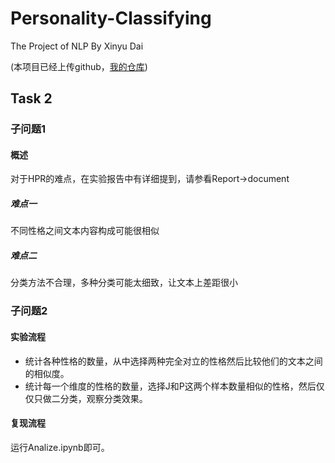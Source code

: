 # Personality-Classifying
The Project of NLP By Xinyu Dai

(本项目已经上传github，[我的仓库](https://github.com/YksYiZov/Personality-Classifying/tree/main))
## Task 2
### 子问题1
#### 概述
对于HPR的难点，在实验报告中有详细提到，请参看Report->document
##### 难点一
不同性格之间文本内容构成可能很相似
##### 难点二
分类方法不合理，多种分类可能太细致，让文本上差距很小
### 子问题2
#### 实验流程
- 统计各种性格的数量，从中选择两种完全对立的性格然后比较他们的文本之间的相似度。
- 统计每一个维度的性格的数量，选择J和P这两个样本数量相似的性格，然后仅仅只做二分类，观察分类效果。
#### 复现流程
运行Analize.ipynb即可。

